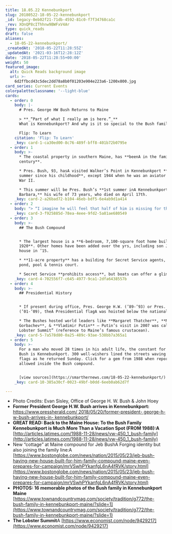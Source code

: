 ```yaml
---
title: 18.05.22 Kennebunkport
slug: 20180522-18-05-22-kennebunkport
_id: legacy-0eb02f21-71db-4592-81c0-f7f34768ca1c
_rev: XOnQP8cIThhnw9BWFxV4Ar
type: quick_reads
draft: false
aliases:
  - 18-05-22-kennebunkport/
_createdAt: '2018-05-22T11:28:55Z'
_updatedAt: '2021-03-16T12:28:12Z'
date: '2018-05-22T11:28:55+00:00'
weight: 50
featured_image:
  alt: Quick Reads background image
  url: >-
    6d2ffbcd43c5dec2dd78a8b0f01203e904e223a6-1200x800.jpg
card_series: Current Events
colorpaletteclassname: '--light-blue'
cards:
  - order: 0
    body: |-
      # Pres. George HW Bush Returns to Maine

      > **_“Part of what I really am is here.”_**  
      What is Kennebunkport? And why is it so special to the Bush family?

      Flip: To Learn
    citation: 'Flip: To Learn'
    _key: card-1-ca30ed00-8c76-489f-bff8-401b72b0795e
  - order: 1
    body: >-
      * The coastal property in southern Maine, has **beenA in the family for a
      century**.

      * Pres. Bush, 93, hasA visited Walker’s Point in Kennebunkport **every
      summer since his childhood**, except 1944 when he was an aviator in World
      War II.

      * This summer will be Pres. Bush’s **1st summer inA Kennebunkport without
      Barbara,** his wife of 73 years, who died on April 17th.
    _key: card-2-a26bad72-b104-46eb-bdf5-6e4ab9d1a414
  - order: 2
    body: "> “I imagine he will feel that half of him is missing for the rest of his life. But that said, there is no quit in this man. Life goes on, and for George Bush life is to be lived with joy a\x14 especially when he is in Maine.”  \n  \n  \n  \nJim McGrath, President George H.W. Bush's spokesman"
    _key: card-3-f925885d-78ea-4eee-9fd2-5a81ae680549
  - order: 3
    body: >-
      ## The Bush Compound


      * The largest house is a **6-bedroom, 7,100-square foot home built in
      1920**. Other homes have been added over the yrs, including son Jeb’s
      house in ’15.

      * **11-acre property** has a building for Secret Service agents, gym,
      pond, pool & tennis court.

      * Secret Service **prohibits access**, but boats can offer a glimpse.
    _key: card-4-702556f7-c645-4977-9ca1-2dfa6438557b
  - order: 4
    body: >-
      ## Presidential History


      * If present during office, Pres. George H.W. (’89-’93) or Pres. George W.
      (’01-’09), theA Presidential flagA was hoisted below the national colors.

      * The Bushes hosted world leaders like **Margaret Thatcher**, **Mikhail
      Gorbachev**, & **Vladimir Putin** – Putin’s visit in 2007 was called “The
      Lobster Summit” (reference to Maine’s famous crustacean).
    _key: card-5-7a578d80-0a25-489c-93ae-538bb7a365a1
  - order: 5
    body: >-
      For a man who moved 28 times in his adult life, the constant for Pres.
      Bush is Kennebunkport. 300 well-wishers lined the streets waving American
      flags as he returned Sunday. Click for a gem from 1988 when reporters were
      allowed inside the Bush compound.


      [view sources](https://smarthernews.com/18-05-22-kennebunkport/)
    _key: card-10-385a30cf-0023-49bf-b0dd-6eeb0ab62d7f

---
```

* Photo Credits: Evan Sisley, Office of George H. W. Bush & John Hoey
* **Former President George H.W. Bush arrives in Kennebunkport:** [https://www.pressherald.com/ 2018/05/20/former-president- george-h-w-bush-arrives-in- kennebunkport/](https://www.pressherald.com/)
* **GREAT READ: Back to the Maine House: To the Bush Family Kennebunkport is Much More Than a Vacation Spot (FROM 1988):A** [http://articles.latimes.com/1988-11-28/news/vw-450_1_bush-family](http://articles.latimes.com/1988-11-28/news/vw-450_1_bush-family)
* New “cottage” at Maine compound for Jeb BushA Forging identity but also joining the family line:A [https://www.bostonglobe.com/news/nation/2015/05/23/jeb-bush-having-new-house-built-for-him-family-compound-maine-even-prepares-for-campaign/mrVSwhPYkanfgL6nA4fRVK/story.html](https://www.bostonglobe.com/news/nation/2015/05/23/jeb-bush-having-new-house-built-for-him-family-compound-maine-even-prepares-for-campaign/mrVSwhPYkanfgL6nA4fRVK/story.html)
* **PHOTOS: 16 memorable photos of the Bush family in Kennebunkport Maine**  
[https://www.townandcountrymag.com/society/tradition/g772/the-bush-family-in-kennebunkport-maine/?slide=1](https://www.townandcountrymag.com/society/tradition/g772/the-bush-family-in-kennebunkport-maine/?slide=1)
* **The Lobster Summit**A [https://www.economist.com/node/9429217](https://www.economist.com/node/9429217)